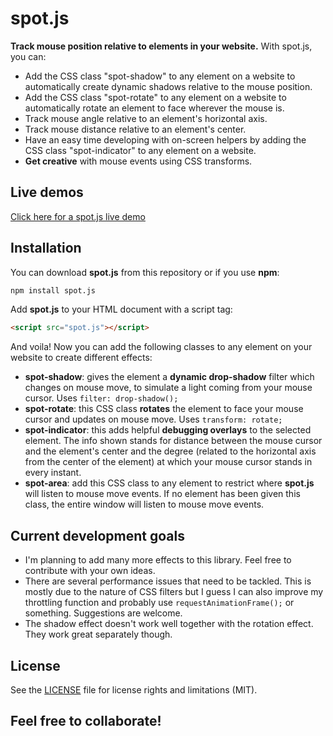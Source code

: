 # spot.js

**Track mouse position relative to elements in your website.** With spot.js, you can:
- Add the CSS class "spot-shadow" to any element on a website to automatically create dynamic shadows relative to the mouse position.
- Add the CSS class "spot-rotate" to any element on a website to automatically rotate an element to face wherever the mouse is.
- Track mouse angle relative to an element's horizontal axis.
- Track mouse distance relative to an element's center.
- Have an easy time developing with on-screen helpers by adding the CSS class "spot-indicator" to any element on a website.
- **Get creative** with mouse events using CSS transforms.

## Live demos

[Click here for a spot.js live demo](http://brainlessdeveloper.com/spot.js/demos/spot.js-demo.html)

## Installation

You can download **spot.js** from this repository or if you use **npm**:
```bash
npm install spot.js
```

Add **spot.js** to your HTML document with a script tag:
```html
<script src="spot.js"></script>
```
And voila! Now you can add the following classes to any element on your website to create different effects:
- **spot-shadow**: gives the element a **dynamic drop-shadow** filter which changes on mouse move, to simulate a light coming from your mouse cursor. Uses `filter: drop-shadow();`
- **spot-rotate**: this CSS class **rotates** the element to face your mouse cursor and updates on mouse move. Uses `transform: rotate;`
- **spot-indicator**: this adds helpful **debugging overlays** to the selected element. The info shown stands for distance between the mouse cursor and the element's center and the degree (related to the horizontal axis from the center of the element) at which your mouse cursor stands in every instant.
- **spot-area**: add this CSS class to any element to restrict where **spot.js** will listen to mouse move events. If no element has been given this class, the entire window will listen to mouse move events.

## Current development goals

- I'm planning to add many more effects to this library. Feel free to contribute with your own ideas.
- There are several performance issues that need to be tackled. This is mostly due to the nature of CSS filters but I guess I can also improve my throttling function and probably use `requestAnimationFrame();` or something. Suggestions are welcome.
- The shadow effect doesn't work well together with the rotation effect. They work great separately though.

## License
See the [LICENSE](https://github.com/brainlessdeveloper/spot.js/blob/master/LICENSE.md) file for license rights and limitations (MIT).

## Feel free to collaborate!
